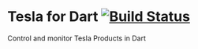 # Tesla for Dart [![Build Status](https://travis-ci.org/SpinlockLabs/tesla.dart.svg?branch=master)](https://travis-ci.org/SpinlockLabs/tesla.dart)

Control and monitor Tesla Products in Dart
